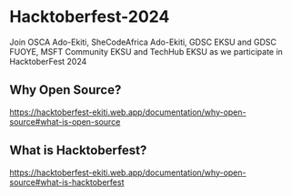 # Hacktoberfest-2024
Join OSCA Ado-Ekiti, SheCodeAfrica Ado-Ekiti, GDSC EKSU and GDSC FUOYE, MSFT Community EKSU and TechHub EKSU as we participate in HacktoberFest 2024

## Why Open Source?

https://hacktoberfest-ekiti.web.app/documentation/why-open-source#what-is-open-source

## What is Hacktoberfest?

https://hacktoberfest-ekiti.web.app/documentation/why-open-source#what-is-hacktoberfest
